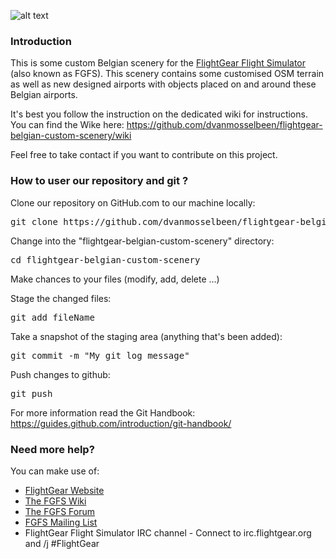 ![alt text](https://github.com/dvanmosselbeen/flightgear-belgian-custom-scenery/wiki/screenshots/fgfs_belgian_scenery_presentation.png "FGFS Belgian Scenery Presentation pic")


### Introduction

This is some custom Belgian scenery for the [FlightGear Flight Simulator](http://www.flightgear.org) (also known as FGFS). This scenery contains some customised OSM terrain as well as new designed airports with objects placed on and around these Belgian airports.

It's best you follow the instruction on the dedicated wiki for instructions.
You can find the Wike here: https://github.com/dvanmosselbeen/flightgear-belgian-custom-scenery/wiki

Feel free to take contact if you want to contribute on this project.

### How to user our repository and git ?

Clone our repository on GitHub.com to our machine locally:
<pre>git clone https://github.com/dvanmosselbeen/flightgear-belgian-custom-scenery.git</pre>

Change into the "flightgear-belgian-custom-scenery" directory:
<pre>cd flightgear-belgian-custom-scenery</pre>

Make chances to your files (modify, add, delete ...)

Stage the changed files:
<pre>git add fileName</pre>

Take a snapshot of the staging area (anything that's been added):
<pre>git commit -m "My git log message"</pre>

Push changes to github: 
<pre>git push</pre>

For more information read the Git Handbook:
https://guides.github.com/introduction/git-handbook/

### Need more help?

You can make use of:
 * [FlightGear Website](http://www.flightgear.org)
 * [The FGFS Wiki](http://wiki.flightgear.org)
 * [The FGFS Forum](http://wiki.flightgear.org)
 * [FGFS Mailing List](http://wiki.flightgear.org/Mailing_lists)
 * FlightGear Flight Simulator IRC channel - Connect to irc.flightgear.org and /j #FlightGear

